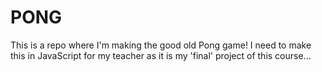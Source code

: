 # PONG

This is a repo where I'm making the good old Pong game!
I need to make this in JavaScript for my teacher as it is my 'final' project of this course...
